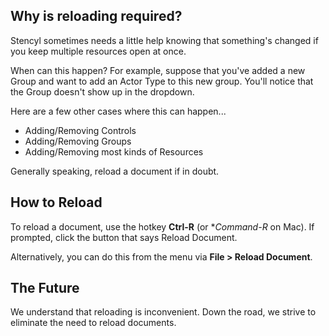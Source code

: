 ## Why is reloading required?

Stencyl sometimes needs a little help knowing that something's changed if you keep multiple resources open at once.

When can this happen? For example, suppose that you've added a new Group and want to add an Actor Type to this new group. You'll notice that the Group doesn't show up in the dropdown.

Here are a few other cases where this can happen...

* Adding/Removing Controls
* Adding/Removing Groups
* Adding/Removing most kinds of Resources

Generally speaking, reload a document if in doubt.


## How to Reload

To reload a document, use the hotkey **Ctrl-R** (or **Command-R* on Mac). If prompted, click the button that says Reload Document.

Alternatively, you can do this from the menu via **File > Reload Document**.

 
## The Future

We understand that reloading is inconvenient. Down the road, we strive to eliminate the need to reload documents.

